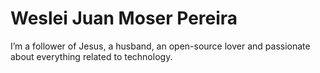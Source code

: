 # Weslei Juan Moser Pereira

I’m a follower of Jesus, a husband, an open-source lover and passionate about everything related to technology.